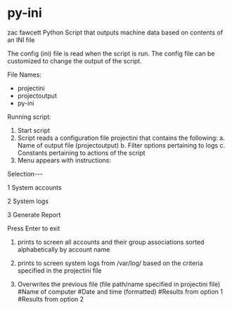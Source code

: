 # py-ini
zac fawcett
Python Script that outputs machine data based on contents of an INI file

The config (ini) file is read when the script is run. The config file can be customized to change the output of the script.

File Names:
- projectini
- projectoutput
- py-ini


Running script:
1. Start script
2. Script reads a configuration file projectini that contains the following:
        a. Name of output file (projectoutput)
        b. Filter options pertaining to logs
        c. Constants pertaining to actions of the script
3. Menu appears with instructions:


Selection---

1 System accounts

2 System logs

3 Generate Report

Press Enter to exit


1. prints to screen all accounts and their group associations sorted alphabetically by account name

2. prints to screen system logs from /var/log/  based on the criteria specified in the projectini file

3. Overwrites the previous file (file path/name specified in projectini file)
    	#Name of computer
    	#Date and time (formatted)
   	#Results from option 1
    	#Results from option 2
